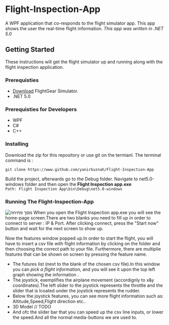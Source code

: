 # Flight-Inspection-App
A WPF application that co-responds to the flight simulator app.
This app shows the user the real-time flight information. *This app was written in .NET 5.0*
## Getting Started
These instructions will get the flight simulator up and running along with the flight inspection application.
### Prerequisties

* [Download](https://www.flightgear.org) FlightGear Simulator.
* .NET 5.0
### Prerequisties for Developers
* WPF
* C#
* C++
### Installing
Download the zip for this repository or use git on the termianl. The terminal command is :
```
git clone https://www.github.com/yanirbuznah/Flight-Inspection-App
```
Build the project, afterwards go to the Debug folder. Navigate to net5.0-windows folder and then open the **Flight Inspection app.exe**<br/>
```Path: Flight Inspection App\bin\Debug\net5.0-windows```

### Running The Flight-Inspection-App
![מסך פתיחה](https://user-images.githubusercontent.com/56928005/113912377-b54c9f00-97e3-11eb-8f33-b04c508ef208.png)
When you open the Flight Inspection app.exe you will see the home-page screen.There are two blanks you need to fill up in order to connect to server : IP & Port.
After clicking connect, press the "Start now" button and wait for the next screen to show up.

Now the features window popped up.In order to start the flight, you will have to insert a csv file with flight information by clicking on the folder and then choosing the correct path to your file.
Furthermore, there are multiplie features that can be shown on screen by pressing the feature name.
* The futures list (next to the blank of the chosen csv file).In this window you can *pick a flight information*, and you will see it upon the top left graph showing the information .
* The joystick, exemplifies the airplane movement (accordignly to x&y coordinates).The left slider to the joystick represents the throttle and the slider that is lcoated under the joystick represents the rudder.
* Below the joystick features, you can see more flight information such as: Altitude,Speed,Flight direction etc..
* 3D Model // TODO
* And ofc the slider bar that you can speed up the csv line inputs, or lower the speed.And all the normal media-buttons we are used to.
